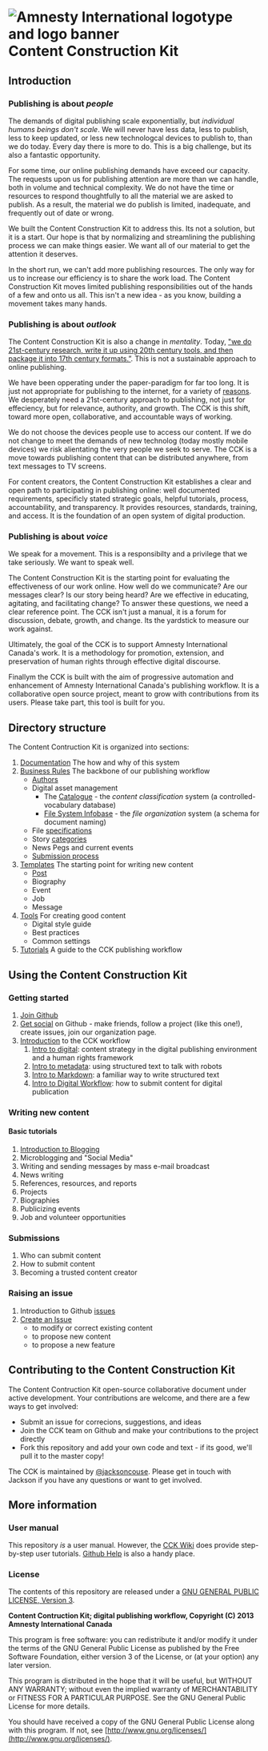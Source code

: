 ![Amnesty International logotype and logo banner](http://amnesty.ca/sites/default/files/ai-lockup-2c-banner.png)
Content Construction Kit
===================================

## Introduction

### Publishing is about _people_

The demands of digital publishing scale exponentially, but _individual humans beings don't scale_. We will never have less data, less to publish, less to keep updated, or less new technologcal devices to publish to, than we do today. Every day there is more to do. This is a big challenge, but its also a fantastic opportunity.

For some time, our online publishing demands have exceed our capacity. The requests upon us for publishing attention are more than we can handle, both in volume and technical complexity. We do not have the time or resources to respond thoughtfully to all the material we are asked to publish. As a result, the material we do publish is limited, inadequate, and frequently out of date or wrong. 

We built the Content Construction Kit to address this. Its not a solution, but it is a start. Our hope is that by normalizing and streamlining the publishing process we can make things easier. We want all of our material to get the attention it deserves.

In the short run, we can't add more publishing resources. The only way for us to increase our efficiency is to share the work load. The Content Construction Kit moves limited publishing responsibilities out of the hands of a few and onto us all. This isn't a new idea - as you know, building a movement takes many hands. 

### Publishing is about _outlook_

The Content Construction Kit is also a change in _mentality_. Today, ["we do 21st-century research, write it up using 20th century tools, and then package it into 17th century formats.”](http://facilitatingchange.org/2012/11/failfaire-dc-publishing/). This is not a sustainable approach to online publishing.

We have been opperating under the paper-paradigm for far too long. It is just not appropriate for publishing to the internet, for a variety of [reasons](/docs/). We desperately need a 21st-century approach to publishing, not just for effeciency, but for relevance, authority, and growth. The CCK is this shift, toward more open, collaborative, and accountable ways of working. 

We do not choose the devices people use to access our content. If we do not change to meet the demands of new technolog (today mostly mobile devices) we risk alientating the very people we seek to serve. The CCK is a move towards publishing content that can be distributed anywhere, from text messages to TV screens. 

For content creators, the Content Construction Kit establishes a clear and open path to participating in publishing online: well documented requirements, specificly stated strategic goals, helpful tutorials, process, accountability, and transparency. It provides resources, standards, training, and access. It is the foundation of an open system of digital production. 

### Publishing is about _voice_

We speak for a movement. This is a responsibilty and a privilege that we take seriously. We want to speak well.

The Content Construction Kit is the starting point for evaluating the effectiveness of our work online. How well do we communicate? Are our messages clear? Is our story being heard? Are we effective in educating, agitating, and facilitating change? To answer these questions, we need a clear reference point. The CCK isn't just a manual, it is a forum for discussion, debate, growth, and change. Its the yardstick to measure our work against. 

Ultimately, the goal of the CCK is to support Amnesty International Canada's work. It is a methodology for promotion, extension, and preservation of human rights through effective digital discourse. 

Finallym the CCK is built with the aim of progressive automation and enhancement of Amnesty International Canada's publishing workflow. It is a collaborative open source project, meant to grow with contributions from its users. Please take part, this tool is built for you.

## Directory structure

The Content Contruction Kit is organized into sections:

1. [Documentation](/docs)
	The how and why of this system
1. [Business Rules](/rules)
	The backbone of our publishing workflow
	- [Authors](/rules/authors.md)
	- Digital asset management
		- The [Catalogue](/rules/catalogue.md) - the _content classification_ system (a controlled-vocabulary database)
		- [File System Infobase](/rules/file-names.md) - the _file organization_ system (a schema for document naming)
	- File [specifications](/rules/formats)
	- Story [categories](/rules/categories.md)
	- News Pegs and current events
	- [Submission process](/rules/submission-process.md)
1. [Templates](/templates)
	The starting point for writing new content
	- [Post](/templates/post.md)
	- Biography 
	- Event
	- Job
	- Message
1. [Tools](/tools)
	For creating good content
	- Digital style guide
	- Best practices
	- Common settings
1. [Tutorials](/wiki)
	A guide to the CCK publishing workflow 

## Using the Content Construction Kit

### Getting started

1. [Join Github](https://github.com/) 
1. [Get social](https://help.github.com/articles/be-social) on Github - make friends, follow a project (like this one!), create issues, join our organization page.
1. [Introduction](/wiki#getting-started) to the CCK workflow
	1. [Intro to digital](https://github.com/AmnestyInternational/ContentKit/wiki/Introduction-to-Digital-Publishing): content strategy in the digital publishing environment and a human rights framework
	1. [Intro to metadata](https://github.com/AmnestyInternational/ContentKit/wiki/Introduction-to-Metadata): using structured text to talk with robots
	1. [Intro to Markdown](https://github.com/AmnestyInternational/ContentKit/wiki/Introduction-to-Markdown): a familiar way to write structured text
	1. [Intro to Digital Workflow](https://github.com/AmnestyInternational/ContentKit/wiki/How-to-Submit-New-Content): how to submit content for digital publication

### Writing new content

#### Basic tutorials

1. [Introduction to Blogging](/wiki/blogging-for-human-rights)
1. Microblogging and "Social Media"
1. Writing and sending messages by mass e-mail broadcast
1. News writing
1. References, resources, and reports
1. Projects
1. Biographies
1. Publicizing events
1. Job and volunteer opportunities

### Submissions

1. Who can submit content
1. How to submit content
1. Becoming a trusted content creator

### Raising an issue

1. Introduction to Github [issues](https://github.com/blog/831-issues-2-0-the-next-generation)
1. [Create an Issue](/issues?state=open) 
	- to modify or correct existing content
	- to propose new content
	- to propose a new feature

## Contributing to the Content Construction Kit

The Content Contruction Kit open-source collaborative document under active development. Your contributions are welcome, and there are a few ways to get involved:

- Submit an issue for correcions, suggestions, and ideas 
- Join the CCK team on Github and make your contributions to the project directly 
- Fork this repository and add your own code and text - if its good, we'll pull it to the master copy!

The CCK is maintained by [@jacksoncouse](https://github.com/jacksoncouse). Please get in touch with Jackson if you have any questions or want to get involved.

## More information

### User manual

This repository _is_ a user manual. However, the [CCK Wiki](https://github.com/AmnestyInternational/ContentKit/wiki) does provide step-by-step user tutorials. [Github Help](https://help.github.com/) is also a handy place.

### License

The contents of this repository are released under a [GNU GENERAL PUBLIC LICENSE, Version 3](/LICENSE.txt). 

**Content Contruction Kit; digital publishing workflow, Copyright (C) 2013 Amnesty International Canada**

This program is free software: you can redistribute it and/or modify it under the terms of the GNU General Public License as published by the Free Software Foundation, either version 3 of the License, or (at your option) any later version.

This program is distributed in the hope that it will be useful, but WITHOUT ANY WARRANTY; without even the implied warranty of MERCHANTABILITY or FITNESS FOR A PARTICULAR PURPOSE.  See the GNU General Public License for more details.

You should have received a copy of the GNU General Public License along with this program.  If not, see [http://www.gnu.org/licenses/](http://www.gnu.org/licenses/).
